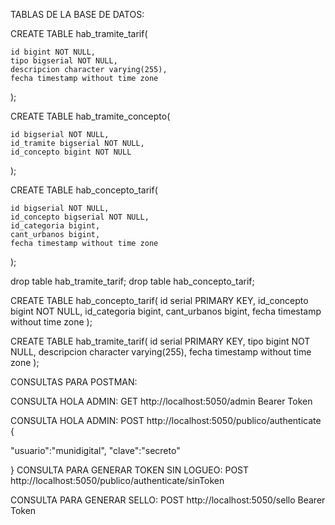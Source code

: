 TABLAS DE LA BASE DE DATOS:



CREATE TABLE hab_tramite_tarif(

    id bigint NOT NULL,
    tipo bigserial NOT NULL,
    descripcion character varying(255),
    fecha timestamp without time zone

);

CREATE TABLE hab_tramite_concepto(

    id bigserial NOT NULL,
    id_tramite bigserial NOT NULL,
    id_concepto bigint NOT NULL

);

CREATE TABLE hab_concepto_tarif(

    id bigserial NOT NULL,
    id_concepto bigserial NOT NULL,
    id_categoria bigint,
    cant_urbanos bigint,
    fecha timestamp without time zone

);

drop table hab_tramite_tarif;
drop table hab_concepto_tarif;

CREATE TABLE hab_concepto_tarif(
    id serial PRIMARY KEY,
    id_concepto bigint NOT NULL,
    id_categoria bigint,
    cant_urbanos bigint,
    fecha timestamp without time zone
);

CREATE TABLE hab_tramite_tarif(
    id serial PRIMARY KEY,
    tipo bigint NOT NULL,
    descripcion character varying(255),
    fecha timestamp without time zone
);

CONSULTAS PARA POSTMAN:

CONSULTA HOLA ADMIN:
GET
http://localhost:5050/admin 
Bearer Token

CONSULTA HOLA ADMIN:
POST
http://localhost:5050/publico/authenticate 
{
  
  "usuario":"munidigital",
  "clave":"secreto"

}
CONSULTA PARA GENERAR TOKEN SIN LOGUEO:
POST
http://localhost:5050/publico/authenticate/sinToken

CONSULTA PARA GENERAR SELLO:
POST
http://localhost:5050/sello
Bearer Token
